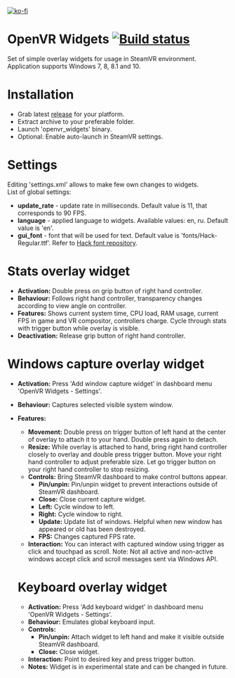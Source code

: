 [![ko-fi](https://www.ko-fi.com/img/githubbutton_sm.svg)](https://ko-fi.com/I2I0XK1A)
# OpenVR Widgets [![Build status](https://ci.appveyor.com/api/projects/status/ctb2t0bawyus9x90?svg=true)](https://ci.appveyor.com/project/SDraw/openvr-widgets)
Set of simple overlay widgets for usage in SteamVR environment.  
Application supports Windows 7, 8, 8.1 and 10.

# Installation
* Grab latest [release](../../releases/latest) for your platform.
* Extract archive to your preferable folder.
* Launch 'openvr_widgets' binary.
* Optional: Enable auto-launch in SteamVR settings.

# Settings
Editing 'settings.xml' allows to make few own changes to widgets.  
List of global settings:
* **update_rate** - update rate in milliseconds. Default value is 11, that corresponds to 90 FPS.
* **language** - applied language to widgets. Available values: en, ru. Default value is 'en'.
* **gui_font** - font that will be used for text. Default value is 'fonts/Hack-Regular.ttf'. Refer to [Hack font repository](../../../../source-foundry/Hack).

# Stats overlay widget
* **Activation:** Double press on grip button of right hand controller.
* **Behaviour:** Follows right hand controller, transparency changes according to view angle on controller.
* **Features:** Shows current system time, CPU load, RAM usage, current FPS in game and VR compositor, controllers charge. Cycle through stats with trigger button while overlay is visible.
* **Deactivation:** Release grip button of right hand controller.
  
# Windows capture overlay widget
* **Activation:** Press 'Add window capture widget' in dashboard menu 'OpenVR Widgets - Settings'.
* **Behaviour:** Captures selected visible system window.
* **Features:**
  * **Movement:** Double press on trigger button of left hand at the center of overlay to attach it to your hand. Double press again to detach.
  * **Resize:** While overlay is attached to hand, bring right hand controller closely to overlay and double press trigger button. Move your right hand controller to adjust preferable size. Let go trigger button on your right hand controller to stop resizing.
  * **Controls:** Bring SteamVR dashboard to make control buttons appear.
    * **Pin/unpin:** Pin/unpin widget to prevent interactions outside of SteamVR dashboard.
    * **Close:** Close current capture widget.
    * **Left:** Cycle window to left.
    * **Right:** Cycle window to right.
    * **Update:** Update list of windows. Helpful when new window has appeared or old has been destroyed.
    * **FPS:** Changes captured FPS rate.
  * **Interaction:** You can interact with captured window using trigger as click and touchpad as scroll. Note: Not all active and non-active windows accept click and scroll messages sent via Windows API.
  
  # Keyboard overlay widget
  * **Activation:** Press 'Add keyboard widget' in dashboard menu 'OpenVR Widgets - Settings'.
  * **Behaviour:** Emulates global keyboard input.
  * **Controls:**
    * **Pin/unpin:** Attach widget to left hand and make it visible outside SteamVR dashboard.
    * **Close:** Close widget.
  * **Interaction:** Point to desired key and press trigger button.
  * **Notes:** Widget is in experimental state and can be changed in future.
